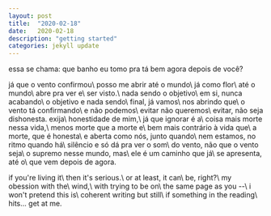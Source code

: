 ```yaml
---
layout: post
title:  "2020-02-18"
date:   2020-02-18
description: "getting started"
categories: jekyll update
---
```

essa se chama: que banho eu tomo pra tá bem agora depois de você?


já que o vento confirmou\\
posso me abrir até o mundo\\
já como flor\\
até o mundo\\
abre pra ver e\\
ser visto.\\
nada sendo o objetivo\\
em si, nunca acabando\\
o objetivo e nada sendo\\
final, já vamos\\
nos abrindo que\\
o vento tá confirmando\\
e não podemos\\
evitar não queremos\\
evitar, não seja dishonesta. exija\\
honestidade de mim,\\
já que ignorar é a\\
coisa mais morte nessa vida,\\
menos morte que a morte e\\
bem mais contrário à vida que\\
a morte, que é honesta\\
e aberta como nós, junto quando\\
nem estamos, no ritmo quando há\\
silêncio e só dá pra ver o som\\
do vento, não que o vento seja\\
o supremo nesse mundo, mas\\
ele é um caminho que já\\
se apresenta, até o\\
que vem depois de agora.



   if you're living it\\
   then it's serious.\\
     or at least, it can\\
   be, right?\\
   my obession with the\\
   wind,\\
     with trying to be on\\
   the same page as you --\\
   i won't pretend this is\\
   coherent writing but still\\
   if something in the reading\\
   hits...   get at me.
